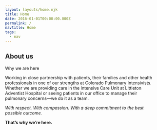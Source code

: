 ```yaml
---
layout: layouts/home.njk
title: Home
date: 2016-01-01T00:00:00.000Z
permalink: /
navtitle: Home
tags:
  - nav
---
```

<h2 class="font-weight-semibold mb-1">About us</h2>
<p class="lead font-weight-normal">Why we are here</p>

Working in close partnership with patients, their families and other health professionals in one of our strengths at Colorado Pulmonary Intensivists. Whether we are providing care in the Intensive Care Unit at Littleton Adventist Hospital or seeing patients in our office to manage their pulmonary concerns—we do it as a team.

*With respect.*
*With compassion.*
*With a deep commitment to the best possible outcome.*

**That’s why we’re here.**